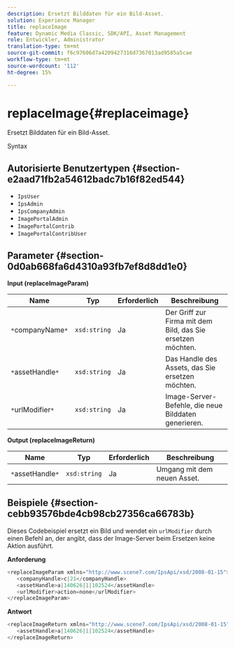 ```yaml
---
description: Ersetzt Bilddaten für ein Bild-Asset.
solution: Experience Manager
title: replaceImage
feature: Dynamic Media Classic, SDK/API, Asset Management
role: Entwickler, Administrator
translation-type: tm+mt
source-git-commit: f6c97606d7a4209427316d7367013ad9585a5cae
workflow-type: tm+mt
source-wordcount: '112'
ht-degree: 15%

---
```



# replaceImage{#replaceimage}

Ersetzt Bilddaten für ein Bild-Asset.

Syntax

## Autorisierte Benutzertypen {#section-e2aad71fb2a54612badc7b16f82ed544}

* `IpsUser`
* `IpsAdmin`
* `IpsCompanyAdmin`
* `ImagePortalAdmin`
* `ImagePortalContrib`
* `ImagePortalContribUser`

## Parameter {#section-0d0ab668fa6d4310a93fb7ef8d8dd1e0}

**Input (replaceImageParam)**

| Name | Typ | Erforderlich | Beschreibung |
|---|---|---|---|
| `*`companyName`*` | `xsd:string` | Ja | Der Griff zur Firma mit dem Bild, das Sie ersetzen möchten. |
| `*`assetHandle`*` | `xsd:string` | Ja | Das Handle des Assets, das Sie ersetzen möchten. |
| `*`urlModifier`*` | `xsd:string` | Ja | Image-Server-Befehle, die neue Bilddaten generieren. |

**Output (replaceImageReturn)**

| Name | Typ | Erforderlich | Beschreibung |
|---|---|---|---|
| `*`assetHandle`*` | `xsd:string` | Ja | Umgang mit dem neuen Asset. |

## Beispiele {#section-cebb93576bde4cb98cb27356ca66783b}

Dieses Codebeispiel ersetzt ein Bild und wendet ein `urlModifier` durch einen Befehl an, der angibt, dass der Image-Server beim Ersetzen keine Aktion ausführt.

**Anforderung**

```java
<replaceImageParam xmlns="http://www.scene7.com/IpsApi/xsd/2008-01-15">
   <companyHandle>c|21</companyHandle>
   <assetHandle>a|140626|1|102524</assetHandle>
   <urlModifier>action=none</urlModifier>
</replaceImageParam>
```

**Antwort**

```java
<replaceImageReturn xmlns="http://www.scene7.com/IpsApi/xsd/2008-01-15">
   <assetHandle>a|140626|1|102524</assetHandle>
</replaceImageReturn>
```

